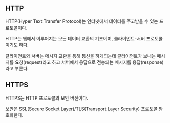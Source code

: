 ## HTTP

HTTP(Hyper Text Transfer Protocol)는 인터넷에서 데이터를 주고받을 수 있는 프로토콜이다.

HTTP는 웹에서 이루어지는 모든 데이터 교환의 기초이며, 클라이언트-서버 프로토콜이기도 하다.

클라이언트와 서버는 메시지 교환을 통해 통신을 하게되는데 클라이언트가 보내는 메시지를 요청(request)라고 하고 서버에서 응답으로 전송되는 메시지를 응답(response)라고 부른다.



## HTTPS

HTTPS는 HTTP 프로토콜의 보안 버전이다.

보안은 SSL(Secure Socket Layer)/TLS(Transport Layer Security) 프로토콜 암호화한다.

